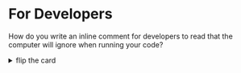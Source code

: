 # For Developers

How do you write an inline comment for developers to read that the computer will
ignore when running your code?

<details>
<summary>flip the card</summary>
<br>

## `// an inline comment`

# `// an inline comment`

```js
'use strict';

// this program does nothing

// all the lines are comments!

```

</details>
